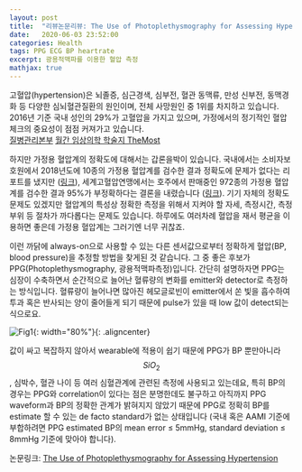 ```yaml
---
layout: post
title:  "리뷰논문리뷰: The Use of Photoplethysmography for Assessing Hypertension"
date:   2020-06-03 23:52:00
categories: Health
tags: PPG ECG BP heartrate
excerpt: 광용적맥파를 이용한 혈압 측정
mathjax: true
---
```


고혈압(hypertension)은 뇌졸증, 심근경색, 심부전, 혈관 동맥류, 만성 신부전, 동맥경화 등 다양한 심뇌혈관질환의 원인이며, 전체 사망원인 중 1위를 차지하고 있습니다. 2016년 기준 국내 성인의 29%가 고혈압을 가지고 있으며, 가정에서의 정기적인 혈압체크의 중요성이 점점 커져가고 있습니다.<br>
[질병관리본부](http://health.cdc.go.kr/health/HealthInfoArea/HealthInfo/View.do?idx=15080#tagID1)
[월간 임상의학 학술지 TheMost](http://www.mostonline.co.kr/news/articleView.html?idxno=95713)


하지만 가정용 혈압계의 정확도에 대해서는 갑론을박이 있습니다. 국내에서는 소비자보호원에서 2018년도에 10종의 가정용 혈압계를 검수한 결과 정확도에 문제가 없다는 리포트를 냈지만 ([링크](https://www.kca.go.kr/home/board/download.do?menukey=4062&fno=10021479&bid=00000146&did=1002637363)), 세계고혈압연맹에서는 호주에서 판매중인 972종의 가정용 혈압계를 검수한 결과 95%가 부정확하다는 결론을 내렸습니다 ([링크](https://www.ahajournals.org/doi/10.1161/HYPERTENSIONAHA.120.14719)). 기기 자체의 정확도 문제도 있겠지만 혈압계의 특성상 정확한 측정을 위해서 지켜야 할 자세, 측정시간, 측정부위 등 절차가 까다롭다는 문제도 있습니다. 하루에도 여러차례 혈압을 재서 평균을 이용하면 좋은데 가정용 혈압계는 그러기엔 너무 귀찮죠.


이런 까닭에 always-on으로 사용할 수 있는 다른 센서값으로부터 정확하게 혈압(BP, blood pressure)을 추정할 방법을 찾게된 것 같습니다. 그 중 좋은 후보가 PPG(Photoplethysmography, 광용적맥파측정)입니다. 간단히 설명하자면 PPG는 심장이 수축하면서 순간적으로 늘어난 혈류량의 변화를 emitter와 detector로 측정하는 방식입니다. 혈류량이 늘어나면 많아진 헤모글로빈이 emitter에서 쏜 빛을 흡수하여 투과 혹은 반사되는 양이 줄어들게 되기 때문에 pulse가 있을 때 low 값이 detect되는 식으로요. 

![Fig1](https://jiryang.github.io/img/how_ppg_works.png "How PPG Works"){: width="80%"}{: .aligncenter}


값이 싸고 복잡하지 않아서 wearable에 적용이 쉽기 때문에 PPG가 BP 뿐만아니라 $$SiO_2$$, 심박수, 혈관 나이 등 여러 심혈관계에 관련된 측정에 사용되고 있는데요, 특히 BP의 경우는 PPG와 correlation이 있다는 점은 분명한데도 불구하고 아직까지 PPG waveform과 BP의 정확한 관계가 밝혀지지 않았기 때문에 PPG로 정확히 BP를 estimate 할 수 있는 de facto standard가 없는 상태입니다 (국내 혹은 AAMI 기준에 부합하려면 PPG estimated BP의 mean error $\leq$ 5mmHg, standard deviation $\leq$ 8mmHg 기준에 맞아야 합니다).


논문링크: [The Use of Photoplethysmography for Assessing Hypertension](https://www.nature.com/articles/s41746-019-0136-7.pdf)